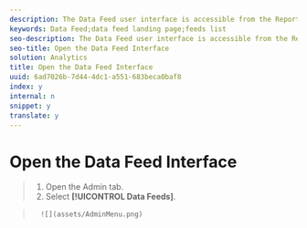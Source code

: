 ```yaml
---
description: The Data Feed user interface is accessible from the Reports& Analytics Admin tab.
keywords: Data Feed;data feed landing page;feeds list
seo-description: The Data Feed user interface is accessible from the Reports& Analytics Admin tab.
seo-title: Open the Data Feed Interface
solution: Analytics
title: Open the Data Feed Interface
uuid: 6ad7026b-7d44-4dc1-a551-683beca0baf8
index: y
internal: n
snippet: y
translate: y
---
```


# Open the Data Feed Interface


>1. Open the Admin tab.
>1. Select **[!UICONTROL  Data Feeds]**.

>       ![](assets/AdminMenu.png) 
